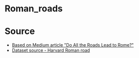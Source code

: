 # Roman_roads


# Source
- [Based on Medium article "Do All the Roads Lead to Rome?"](https://medium.com/towards-data-science/do-all-the-roads-lead-to-rome-5b6756ce7d52)
- [Dataset source - Harvard Roman road](https://dataverse.harvard.edu/dataset.xhtml?persistentId=doi%3A10.7910%2FDVN%2FTI0KAU)
